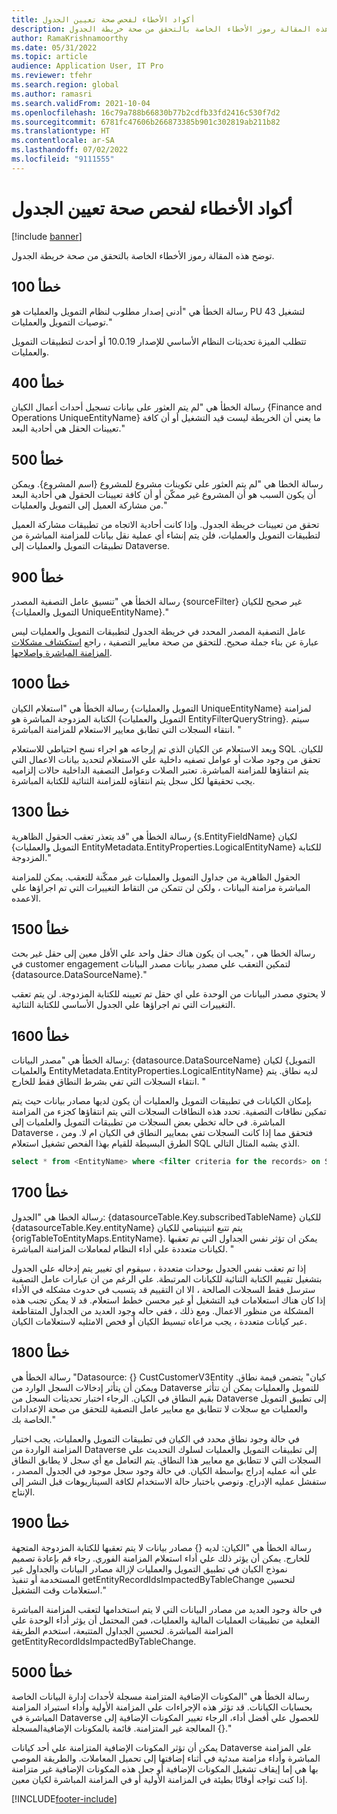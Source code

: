 ```yaml
---
title: أكواد الأخطاء لفحص صحة تعيين الجدول
description: توضح هذه المقالة رموز الأخطاء الخاصة بالتحقق من صحة خريطة الجدول.
author: RamaKrishnamoorthy
ms.date: 05/31/2022
ms.topic: article
audience: Application User, IT Pro
ms.reviewer: tfehr
ms.search.region: global
ms.author: ramasri
ms.search.validFrom: 2021-10-04
ms.openlocfilehash: 16c79a788b66830b77b2cdfb33fd2416c530f7d2
ms.sourcegitcommit: 6781fc47606b266873385b901c302819ab211b82
ms.translationtype: HT
ms.contentlocale: ar-SA
ms.lasthandoff: 07/02/2022
ms.locfileid: "9111555"
---
```

# <a name="errors-codes-for-the-table-map-health-check"></a>أكواد الأخطاء لفحص صحة تعيين الجدول

[!include [banner](../../includes/banner.md)]



توضح هذه المقالة رموز الأخطاء الخاصة بالتحقق من صحة خريطة الجدول.

## <a name="error-100"></a>خطأ 100

رسالة الخطأ هي "أدنى إصدار مطلوب لنظام التمويل والعمليات هو PU 43 لتشغيل توصيات التمويل والعمليات."

تتطلب الميزة تحديثات النظام الأساسي للإصدار 10.0.19 أو أحدث لتطبيقات التمويل والعمليات.

## <a name="error-400"></a>خطأ 400

رسالة الخطأ هي "لم يتم العثور على بيانات تسجيل أحداث أعمال الكيان \{Finance and Operations UniqueEntityName\} ما يعني أن الخريطة ليست قيد التشغيل أو أن كافة تعيينات الحقل هي أحادية البعد."

## <a name="error-500"></a>خطأ 500

رسالة الخطا هي "لم يتم العثور علي تكوينات مشروع للمشروع \{اسم المشروع\}. ويمكن أن يكون السبب هو أن المشروع غير ممكّن أو أن كافة تعيينات الحقول هي أحادية البعد من مشاركة العميل إلى التمويل والعمليات."

تحقق من تعيينات خريطة الجدول. وإذا كانت أحادية الاتجاه من تطبيقات مشاركة العميل لتطبيقات التمويل والعمليات، فلن يتم إنشاء أي عملية نقل بيانات للمزامنة المباشرة من تطبيقات التمويل والعمليات إلى Dataverse.

## <a name="error-900"></a>خطأ 900

رسالة الخطأ هي "تنسيق عامل التصفية المصدر \{sourceFilter\} غير صحيح للكيان \{التمويل والعمليات UniqueEntityName\}."

عامل التصفية المصدر المحدد في خريطة الجدول لتطبيقات التمويل والعمليات ليس عبارة عن بناء جملة صحيح. للتحقق من صحة معايير التصفية ، راجع [استكشاف مشكلات المزامنة المباشرة وإصلاحها](dual-write-troubleshooting-live-sync.md#live-synchronization-issues-that-are-caused-by-incorrect-query-filter-syntax-on-the-dual-write-maps).

## <a name="error-1000"></a>خطأ 1000

رسالة الخطأ هي "استعلام الكيان \{التمويل والعمليات UniqueEntityName\} لمزامنة الكتابة المزدوجة المباشرة هو \{التمويل والعمليات EntityFilterQueryString\}. سيتم انتقاء السجلات التي تطابق معايير الاستعلام للمزامنة المباشرة. "

ويعد الاستعلام عن الكيان الذي تم إرجاعه هو اجراء نسخ احتياطي للاستعلام SQL للكيان. تحقق من وجود صلات أو عوامل تصفيه داخلية علي الاستعلام لتحديد بيانات الاعمال التي يتم انتقاؤها للمزامنة المباشرة. تعتبر الصلات وعوامل التصفية الداخلية حالات إلزاميه يجب تحقيقها لكل سجل يتم انتقاؤه للمزامنة الثنائية للكتابة المباشرة.

## <a name="error-1300"></a>خطأ 1300

رسالة الخطأ هي "قد يتعذر تعقب الحقول الظاهرية \{s.EntityFieldName\} لكيان \{التمويل والعمليات EntityMetadata.EntityProperties.LogicalEntityName\} للكتابة المزدوجة."

الحقول الظاهرية من جداول التمويل والعمليات غير ممكّنة للتعقب. يمكن للمزامنة المباشرة مزامنة البيانات ، ولكن لن تتمكن من التقاط التغييرات التي تم اجراؤها علي الاعمده.

## <a name="error-1500"></a>خطأ 1500

رسالة الخطا هي ، "يجب ان يكون هناك حقل واحد علي الأقل معين إلى حقل غير بحث في customer engagement لتمكين التعقب علي مصدر بيانات مصدر البيانات \{datasource.DataSourceName\}."

لا يحتوي مصدر البيانات من الوحدة علي اي حقل تم تعيينه للكتابة المزدوجة. لن يتم تعقب التغييرات التي تم اجراؤها علي الجدول الأساسي للكتابة الثنائية.

## <a name="error-1600"></a>خطأ 1600

رسالة الخطأ هي "مصدر البيانات: \{datasource.DataSourceName\} لكيان \{التمويل والعلميات EntityMetadata.EntityProperties.LogicalEntityName\} لديه نطاق. يتم انتقاء السجلات التي تفي بشرط النطاق فقط للخارج. "

بإمكان الكيانات في تطبيقات التمويل والعمليات أن يكون لديها مصادر بيانات حيث يتم تمكين نطاقات التصفية. تحدد هذه النطاقات السجلات التي يتم انتقاؤها كجزء من المزامنة المباشرة. في حاله تخطي بعض السجلات من تطبيقات التمويل والعلميات إلى Dataverse ، فتحقق مما إذا كانت السجلات تفي بمعايير النطاق في الكيان ام لا. ومن الطرق البسيطة للقيام بهذا الفحص تشغيل استعلام SQL الذي يشبه المثال التالي.

```sql
select * from <EntityName> where <filter criteria for the records> on SQL.
```

## <a name="error-1700"></a>خطأ 1700

رسالة الخطا هي "الجدول: \{datasourceTable.Key.subscribedTableName\} للكيان \{datasourceTable.Key.entityName\} يتم تتبع انتيتينامي للكيان \{origTableToEntityMaps.EntityName\}. يمكن ان تؤثر نفس الجداول التي تم تعقبها لكيانات متعددة علي أداء النظام لمعاملات المزامنة المباشرة. "

إذا تم تعقب نفس الجدول بوحدات متعددة ، سيقوم اي تغيير يتم إدخاله علي الجدول بتشغيل تقييم الكتابة الثنائية للكيانات المرتبطة. علي الرغم من ان عبارات عامل التصفية سترسل فقط السجلات الصالحة ، الا ان التقييم قد يتسبب في حدوث مشكله في الأداء إذا كان هناك استعلامات قيد التشغيل أو غير محسن خطط استعلام. قد لا يمكن تجنب هذه المشكلة من منظور الاعمال. ومع ذلك ، ففي حاله وجود العديد من الجداول المتقاطعة عبر كيانات متعددة ، يجب مراعاه تبسيط الكيان أو فحص الامثليه لاستعلامات الكيان.

## <a name="error-1800"></a>خطأ 1800
رسالة الخطأ هي "Datasource: {} CustCustomerV3Entity كيان" يتضمن قيمة نطاق. ويمكن أن يتأثر إدخالات السجل الوارد من Dataverse للتمويل والعمليات يمكن أن تتأثر بقيم النطاق في الكيان. الرجاء اختبار تحديثات السجل من Dataverse إلى تطبيق التمويل والعمليات مع سجلات لا تتطابق مع معايير عامل التصفية للتحقق من صحة الإعدادات الخاصة بك."

في حالة وجود نطاق محدد في الكيان في تطبيقات التمويل والعمليات، يجب اختبار المزامنة الواردة من Dataverse إلى تطبيقات التمويل والعمليات لسلوك التحديث علي السجلات التي لا تتطابق مع معايير هذا النطاق. يتم التعامل مع أي سجل لا يطابق النطاق علي أنه عمليه إدراج بواسطة الكيان. في حالة وجود سجل موجود في الجدول المصدر ، ستفشل عمليه الإدراج. ونوصي باختبار حالة الاستخدام لكافة السيناريوهات قبل النشر إلى الإنتاج.

## <a name="error-1900"></a>خطأ 1900
رسالة الخطأ هي "الكيان: لديه {} مصادر بيانات لا يتم تعقبها للكتابة المزدوجة المتجهة للخارج. يمكن أن يؤثر ذلك علي أداء استعلام المزامنة الفوري. رجاء قم بإعادة تصميم نموذج الكيان في تطبيق التمويل والعمليات لإزالة مصادر البيانات والجداول غير المستخدمة أو تنفيذ getEntityRecordIdsImpactedByTableChange لتحسين استعلامات وقت التشغيل."

في حالة وجود العديد من مصادر البيانات التي لا يتم استخدامها لتعقب المزامنة المباشرة الفعلية من تطبيقات العمليات المالية والعمليات، فمن المحتمل أن يؤثر أداء الوحدة علي المزامنة المباشرة. لتحسين الجداول المتتبعة، استخدم الطريقة getEntityRecordIdsImpactedByTableChange.

## <a name="error-5000"></a>خطأ 5000
رسالة الخطأ هي "المكونات الإضافية المتزامنة مسجلة لأحداث إدارة البيانات الخاصة بحسابات الكيانات. قد تؤثر هذه الإجراءات علي المزامنة الأولية وأداء استيراد المزامنة المباشرة في Dataverse للحصول علي أفضل أداء، الرجاء تغيير المكونات الإضافية إلى المعالجة غير المتزامنة. قائمة بالمكونات الإضافيةالمسجلة {}."

يمكن أن تؤثر المكونات الإضافية المتزامنة علي أحد كيانات Dataverse علي المزامنة المباشرة وأداء مزامنة مبدئية في أثناء إضافتها إلى تحميل المعاملات. والطريقة الموصي بها هي إما إيقاف تشغيل المكونات الإضافية أو جعل هذه المكونات الإضافية غير متزامنة إذا كنت تواجه أوقاتًا بطيئة في المزامنة الأولية أو في المزامنة المباشرة لكيان معين.

[!INCLUDE[footer-include](../../../../includes/footer-banner.md)]

